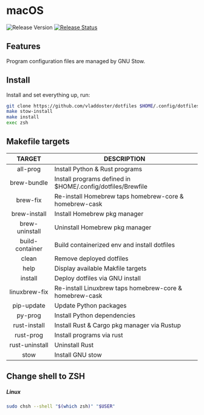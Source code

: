 # macOS

![Release Version](https://img.shields.io/github/v/release/vladdoster/dotfiles)
[![Release Status](https://github.com/vladdoster/dotfiles/actions/workflows/release.yml/badge.svg)](https://github.com/vladdoster/dotfiles/actions/workflows/release.yml)

## Features

Program configuration files are managed by GNU Stow.

## Install

Install and set everything up, run:

```bash
git clone https://github.com/vladdoster/dotfiles $HOME/.config/dotfiles
make stow-install
make install
exec zsh
```

## Makefile targets

|     TARGET      | DESCRIPTION                                                 |
| :-------------: | ----------------------------------------------------------- |
|    all-prog     | Install Python & Rust programs                              |
|   brew-bundle   | Install programs defined in $HOME/.config/dotfiles/Brewfile |
|    brew-fix     | Re-install Homebrew taps homebrew-core & homebrew-cask      |
|  brew-install   | Install Homebrew pkg manager                                |
| brew-uninstall  | Uninstall Homebrew pkg manager                              |
| build-container | Build containerized env and install dotfiles                |
|      clean      | Remove deployed dotfiles                                    |
|      help       | Display available Makfile targets                           |
|     install     | Deploy dotfiles via GNU install                             |
|  linuxbrew-fix  | Re-install Linuxbrew taps homebrew-core & homebrew-cask     |
|   pip-update    | Update Python packages                                      |
|     py-prog     | Install Python dependencies                                 |
|  rust-install   | Install Rust & Cargo pkg manager via Rustup                 |
|    rust-prog    | Install programs via rust                                   |
| rust-uninstall  | Uninstall Rust                                              |
|      stow       | Install GNU stow                                            |

## Change shell to ZSH

##### Linux

```bash
sudo chsh --shell "$(which zsh)" "$USER"
```

